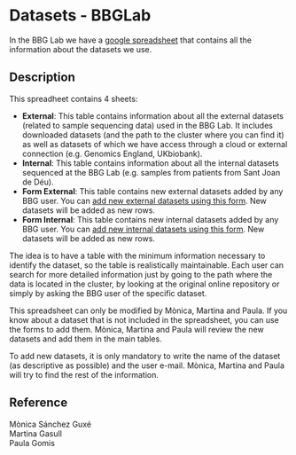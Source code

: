 # Datasets - BBGLab

In the BBG Lab we have a [google spreadsheet](https://docs.google.com/spreadsheets/d/10eVPI8X9dObmSdypmcID0DTxO1XW8h3AGHbm_IT0El8/edit?usp=sharing) that contains all the information about the datasets we use.

## Description
This spreadheet contains 4 sheets:  

- **External**: This table contains information about all the external datasets (related to sample sequencing data) used in the BBG Lab. It includes downloaded datasets (and the path to the cluster where you can find it) as well as datasets of which we have access through a cloud or external connection (e.g. Genomics England, UKbiobank).  
- **Internal**: This table contains information about all the internal datasets sequenced at the BBG Lab (e.g. samples from patients from Sant Joan de Déu).  
- **Form External**: This table contains new external datasets added by any BBG user. You can [add new external datasets using this form](https://forms.gle/dBAJD3wZV2MyvVx79). New datasets will be added as new rows.  
- **Form Internal**: This table contains new internal datasets added by any BBG user. You can [add new internal datasets using this form](https://forms.gle/HExJEwgjRvW7angNA). New datasets will be added as new rows.  

The idea is to have a table with the minimum information necessary to identify the dataset, so the table is realistically maintainable. Each user can search for more detailed information just by going to the path where the data is located in the cluster, by looking at the original online repository or simply by asking the BBG user of the specific dataset.  

This spreadsheet can only be modified by Mònica, Martina and Paula. If you know about a dataset that is not included in the spreadsheet, you can use the forms to add them. Mònica, Martina and Paula will review the new datasets and add them in the main tables.  

To add new datasets, it is only mandatory to write the name of the dataset (as descriptive as possible) and the user e-mail. Mònica, Martina and Paula will try to find the rest of the information.  

## Reference
Mònica Sánchez Guxé  
Martina Gasull  
Paula Gomis
